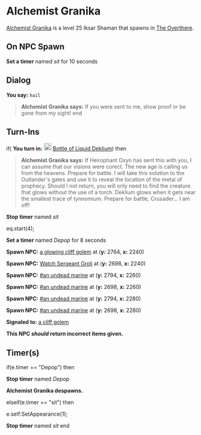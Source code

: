 # Alchemist Granika



[Alchemist Granika](/npc/93075) is a level 25 Iksar Shaman that spawns in [The Overthere](/zone/93).




## On NPC Spawn

**Set a timer** named *sit* for 10 seconds


## Dialog

**You say:** `hail`



>**Alchemist Granika says:** If you were sent to me, show proof or be gone from my sight!
end



## Turn-Ins



if( **You turn in:** <img style="background:url(/static/icons/blank_slot.gif);width:20px;height:20px;" src="/static/icons/item_694.png" alt="" /> <a
                                href="/item/3892" data-url="3892" class="tooltip-link link">Bottle of Liquid Deklium</a>) then


>**Alchemist Granika says:** If Heirophant Oxyn has sent this with you, I can assume that our visions were corect. The new age is calling us from the heavens. Prepare for battle. I will take this solution to the Outlander's gates and use it to reveal the location of the metal of prophecy. Should I not return, you will only need to find the creature that glows without the use of a torch. Deklium glows when it gets near the smallest trace of tynnomium. Prepare for battle, Crusader... I am off!


**Stop timer** named *sit*


eq.start(4);


**Set a timer** named *Depop* for 8 seconds


**Spawn NPC:**  [a glowing cliff golem](/npc/93002) at (**y:** 2764, **x:** 2240)


**Spawn NPC:**  [Watch Sergeant Grolj](/npc/93005) at (**y:** 2698, **x:** 2240)


**Spawn NPC:**  [\#an undead marine](/npc/93004) at (**y:** 2794, **x:** 2260)


**Spawn NPC:**  [\#an undead marine](/npc/93004) at (**y:** 2698, **x:** 2260)


**Spawn NPC:**  [\#an undead marine](/npc/93004) at (**y:** 2794, **x:** 2280)


**Spawn NPC:**  [\#an undead marine](/npc/93004) at (**y:** 2698, **x:** 2280)


**Signaled to:**  [a cliff golem](/npc/93077)

**This NPC *should* return incorrect items given.**



## Timer(s)

if(e.timer == "Depop") then


**Stop timer** named *Depop*


**Alchemist Granika despawns.**

elseif(e.timer == "sit") then


e.self:SetAppearance(1);


**Stop timer** named *sit*
end






